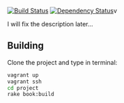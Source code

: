 [![Build Status](https://travis-ci.org/robotuts/nao-tutorials-book.svg?branch=master)](https://travis-ci.org/robotuts/nao-tutorials-book)
[![Dependency Status](https://gemnasium.com/robotuts/nao-tutorials-book.svg)](https://gemnasium.com/robotuts/nao-tutorials-book)v

I will fix the description later...

## Building

Clone the project and type in terminal:

```bash
vagrant up
vagrant ssh
cd project
rake book:build
```

